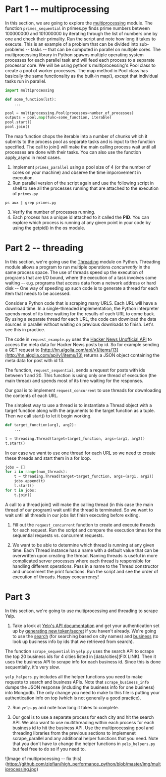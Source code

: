 # Part 1 -- multiprocessing 

In this section, we are going to explore the [multiprocessing](https://docs.python.org/2/library/multiprocessing.html) module. The function `primes_sequential` in primes.py finds prime numbers between 100000000 and 101000000 by iterating through the list of numbers one by one and check their primality. 
Run the script and note  how long it takes to execute.
This is an example of a problem that can be divided into sub-problems -- tasks -- that can be computed in parallel on multiple cores. The multiprocessing library in Python spawns multiple operating system processes for each parallel task and will feed each process to a separate processor core. 
We will be using python's multiprocessing's Pool class to create a pool of worker processes. The map method in Pool class has basically the same functionality as the built-in map(), except that individual tasks run in parallel. 

```python
import multiprocessing

def some_function(lst):
	...

pool = multiprocessing.Pool(processes=number_of_processes)
outputs = pool.map(func=some_function, iterable)
pool.start()
pool.join()
```

The map function chops the iterable into a number of chunks which it submits to the process pool as separate tasks and is input to the function specified. 
The call to join() will make the main calling process wait until all processes are done with their tasks.
You can also use the function apply_async in most cases. 

1. Implement `primes_parallel` using a pool size of 4 (or the number of cores on your machine) and observe the time imporovement in execution.
2. Run parallel version of the script again and use the following script in shell to see all the processes running that are attached to the execution of `primes.py`

```shell
ps aux | grep primes.py
```
3. Verify the number of processes running. 
4. Each process has a unique id attached to it called the **PID**. You can explore which process is running at any given point in your code by using the getpid() in the os module. 

# Part 2 -- threading

In this section, we're going use the [Threading](https://docs.python.org/2/library/threading.html) module on Python. Threading module allows a program to run multiple operations *concurrently* in the same process space. The use of threads speed up the execution of programs that are I/O bound, where the execution of a task involves some waiting -- e.g. programs that access data from a network address or hard disk -- One way of speeding up such code is to generate a thread for each item that needs to be accessed. 

Consider a Python code that is scraping many URLS. Each URL will have a download time. In a single-threaded implementation, the Python interpreter spends most of its time waiting for the results of each URL to come back. By using a separate thread for each URL, the code can download the data sources in parallel without waiting on previous downloads to finish. Let's see this in practice.

The code in `request_example.py` uses the [Hacker News Unofficial API](https://hn.algolia.com/api) to access the meta data for Hacker News posts by id. So for example sending a GET request to [http://hn.algolia.com/api/v1/items/13](http://hn.algolia.com/api/v1/items/13) returns a JSON object containing the meta data for post with id 13.

The function, `request_sequential`, sends a request for posts with ids between 1 and 20. This function is using only one thread of execution (the main thread) and spends most of its time waiting for the responses. 

Our goal is to implement `request_concurrent` to use threads for downloading the contents of each URL.

The simplest way to use a thread is to instantiate a Thread object with a target function along with the arguments to the target function as a tuple. Then we call start() to let it begin working.

```python
def target_function(arg1, arg2):
	...

t = threading.Thread(target=target_function, args=(arg1, arg2))
t.start()
```

In our case we want to use one thread for each URL so we need to create these threads and start them in a for loop.

```python
jobs = []
for i in range(num_threads):
	t = threading.Thread(target=target_function, args=(arg1, arg2))
	jobs.append(t)
	t.start()
for t in jobs:
	t.join()
```
A call to a thread join() will make the calling thread (in this case the main thread of our program) wait until the thread is terminated. So we want to wait until all threads in our jobs list finish executing before exiting.

1. Fill out the `request_concurrent` function to create and execute threads for each request. Run the script and compare the execution times for the sequential requests vs. concurrent requests. 

2. We want to be able to determine which thread is running at any given time. Each Thread instance has a name with a default value that can be overwritten upon creating the thread. Naming threads is useful in more complicated server processes where each thread is responsible for handling different operations. Pass in a name to the Thread constructor and uncomment the print functions. Run the script and see the order of execution of threads. Happy concurrency!

# Part 3

In this section, we're going to use multiprocessing and threading to scrape Yelp. 

1. Take a look at [Yelp's API documentation](https://www.yelp.com/developers/documentation) and get your authentication set up by [generating new token/secret](https://www.yelp.com/developers/manage_api_keys) if you haven't already. 
We're going to use the [search](https://www.yelp.com/developers/documentation/v2/search_api) (for searching based on city names) and [business](https://www.yelp.com/developers/documentation/v2/business) (to look up business info by ids that we retrieved from search). 

The function `scrape_sequential` in `yelp.py` uses the search API to scrape the top 20 business ids for 4 cities listed in [data/cities](FIX LINK). Then it uses the business API to scrape info for each business id. Since this is done sequentially, it's very slow. 

`yelp_helpers.py` includes all the helper functions you need to make requests to search and business APIs. Note that `scrape_business_info` dumps the JSON response (including the business info for one business) into Mongodb. The only change you need to make to this file is putting your authentication info on top (which is not generally a good practice).

2. Run `yelp.py` and note how long it takes to complete.

3. Our goal is to use a separate process for each city and hit the search API. We also want to use multithreading within each process for each business id to hit the business API. Use the multiprocessing pool and threading libraries from the previous sections to implemenet scrape_parallel and any additional helper functions that you need. Note that you don't have to change the helper functions in `yelp_helpers.py` but feel free to do so if you need to. 

![Image of multiprocessing -- fix this] (https://github.com/zipfian/high_performance_python/blob/master/img/multiprocessing.jpg)